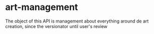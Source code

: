 # art-management
The object of this API is management about everything around de art creation, since the versionator until user's review
